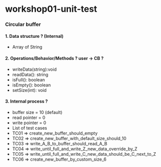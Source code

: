 # workshop01-unit-test

### Circular buffer

#### 1. Data structure ? (Internal)
  * Array of String

#### 2. Operations/Behavior/Methods ? user -> CB ?
  * writeData(string):void
  * readData(): string
  * isFull(): boolean
  * isEmpty(): boolean
  * setSize(int): void

#### 3. Internal process ?

  * buffer size = 10 (default)
  * read pointer = 0
  * write pointer = 0
  * List of test cases
  * TC01 => create_new_buffer_should_empty
  * TC02 => create_new_buffer_with_default_size_should_10
  * TC03 => write_A_B_to_buffer_should_read_A_B
  * TC04 => write_until_full_and_write_Z_new_data_override_by_Z
  * TC05 => write_until_full_and_write_C_new_data_should_be_C_next_to_Z
  * TC06 => create_new_buffer_by_custom_size_6
